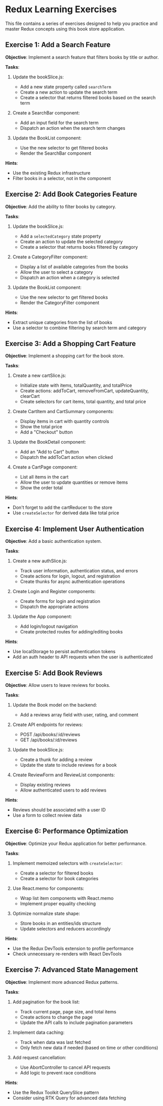 # Redux Learning Exercises

This file contains a series of exercises designed to help you practice and master Redux concepts using this book store application.

## Exercise 1: Add a Search Feature

**Objective**: Implement a search feature that filters books by title or author.

**Tasks**:
1. Update the bookSlice.js:
   - Add a new state property called `searchTerm`
   - Create a new action to update the search term
   - Create a selector that returns filtered books based on the search term

2. Create a SearchBar component:
   - Add an input field for the search term
   - Dispatch an action when the search term changes

3. Update the BookList component:
   - Use the new selector to get filtered books
   - Render the SearchBar component

**Hints**:
- Use the existing Redux infrastructure
- Filter books in a selector, not in the component

## Exercise 2: Add Book Categories Feature

**Objective**: Add the ability to filter books by category.

**Tasks**:
1. Update the bookSlice.js:
   - Add a `selectedCategory` state property
   - Create an action to update the selected category
   - Create a selector that returns books filtered by category

2. Create a CategoryFilter component:
   - Display a list of available categories from the books
   - Allow the user to select a category
   - Dispatch an action when a category is selected

3. Update the BookList component:
   - Use the new selector to get filtered books
   - Render the CategoryFilter component

**Hints**:
- Extract unique categories from the list of books
- Use a selector to combine filtering by search term and category

## Exercise 3: Add a Shopping Cart Feature

**Objective**: Implement a shopping cart for the book store.

**Tasks**:
1. Create a new cartSlice.js:
   - Initialize state with items, totalQuantity, and totalPrice
   - Create actions: addToCart, removeFromCart, updateQuantity, clearCart
   - Create selectors for cart items, total quantity, and total price

2. Create CartItem and CartSummary components:
   - Display items in cart with quantity controls
   - Show the total price
   - Add a "Checkout" button

3. Update the BookDetail component:
   - Add an "Add to Cart" button
   - Dispatch the addToCart action when clicked

4. Create a CartPage component:
   - List all items in the cart
   - Allow the user to update quantities or remove items
   - Show the order total

**Hints**:
- Don't forget to add the cartReducer to the store
- Use `createSelector` for derived data like total price

## Exercise 4: Implement User Authentication

**Objective**: Add a basic authentication system.

**Tasks**:
1. Create a new authSlice.js:
   - Track user information, authentication status, and errors
   - Create actions for login, logout, and registration
   - Create thunks for async authentication operations

2. Create Login and Register components:
   - Create forms for login and registration
   - Dispatch the appropriate actions

3. Update the App component:
   - Add login/logout navigation
   - Create protected routes for adding/editing books

**Hints**:
- Use localStorage to persist authentication tokens
- Add an auth header to API requests when the user is authenticated

## Exercise 5: Add Book Reviews

**Objective**: Allow users to leave reviews for books.

**Tasks**:
1. Update the Book model on the backend:
   - Add a reviews array field with user, rating, and comment
   
2. Create API endpoints for reviews:
   - POST /api/books/:id/reviews
   - GET /api/books/:id/reviews

3. Update the bookSlice.js:
   - Create a thunk for adding a review
   - Update the state to include reviews for a book

4. Create ReviewForm and ReviewList components:
   - Display existing reviews
   - Allow authenticated users to add reviews

**Hints**:
- Reviews should be associated with a user ID
- Use a form to collect review data

## Exercise 6: Performance Optimization

**Objective**: Optimize your Redux application for better performance.

**Tasks**:
1. Implement memoized selectors with `createSelector`:
   - Create a selector for filtered books
   - Create a selector for book categories

2. Use React.memo for components:
   - Wrap list item components with React.memo
   - Implement proper equality checking

3. Optimize normalize state shape:
   - Store books in an entities/ids structure
   - Update selectors and reducers accordingly

**Hints**:
- Use the Redux DevTools extension to profile performance
- Check unnecessary re-renders with React DevTools

## Exercise 7: Advanced State Management

**Objective**: Implement more advanced Redux patterns.

**Tasks**:
1. Add pagination for the book list:
   - Track current page, page size, and total items
   - Create actions to change the page
   - Update the API calls to include pagination parameters

2. Implement data caching:
   - Track when data was last fetched
   - Only fetch new data if needed (based on time or other conditions)

3. Add request cancellation:
   - Use AbortController to cancel API requests
   - Add logic to prevent race conditions

**Hints**:
- Use the Redux Toolkit QuerySlice pattern
- Consider using RTK Query for advanced data fetching
